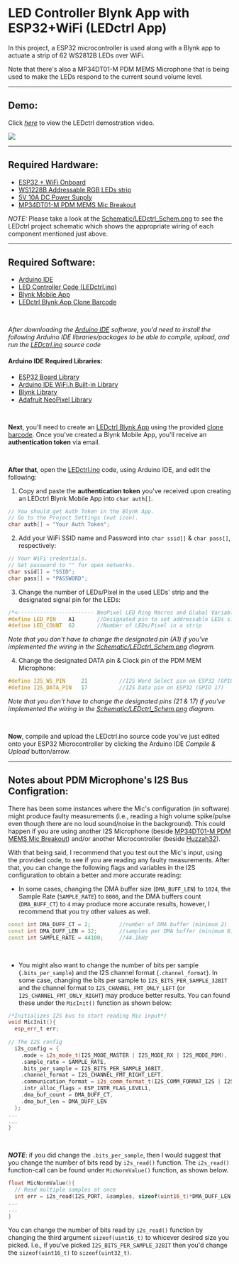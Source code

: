 # LED Controller Blynk App with ESP32+WiFi (LEDctrl App)
In this project, a ESP32 microcontroller is used along with a Blynk app to actuate a strip of 62 WS2812B LEDs over WiFi.

Note that there's also a MP34DT01-M PDM MEMS Microphone that is being used to make the LEDs respond to the current sound volume level.

---

## Demo:
Click [*here*](https://res.cloudinary.com/dhud5kifu/video/upload/v1625382280/demos/LEDctrl_Demo_mkrkv4.mp4) to view the LEDctrl demostration video.


[![](https://res.cloudinary.com/dhud5kifu/image/upload/v1625383367/demos/demo_snippet1_stulrx.png)](https://res.cloudinary.com/dhud5kifu/video/upload/v1625382280/demos/LEDctrl_Demo_mkrkv4.mp4)

---

## Required Hardware:
* [ESP32 + WiFi Onboard](https://www.adafruit.com/product/3405)
* [WS1228B Addressable RGB LEDs strip](https://www.amazon.com/gp/product/B07BKNS7DJ/ref=ppx_yo_dt_b_asin_title_o00_s00?ie=UTF8&psc=1)
* [5V 10A DC Power Supply](https://www.amazon.com/gp/product/B07CMM2BBR/ref=ppx_yo_dt_b_asin_title_o00_s00?ie=UTF8&psc=1)
* [MP34DT01-M PDM MEMS Mic Breakout](https://www.adafruit.com/product/3492?gclid=CjwKCAjww-CGBhALEiwAQzWxOoJ1X5J6meE_1WD8ngq5gAuR29hyn-5CHDR53ZTJ1IfpZRNiy5qt3BoCwZ4QAvD_BwE)

*NOTE:* Please take a look at the [Schematic/LEDctrl_Schem.png](https://github.com/an36/LED-Controller-ESP32-Blynk/blob/master/Schematic/LEDctrl_Schem.PNG) to see the LEDctrl project schematic which shows the appropriate wiring of each component mentioned just above.

---

## Required Software:
* [Arduino IDE](https://www.arduino.cc/en/software)
* [LED Controller Code (LEDctrl.ino)](https://github.com/an36/LED-Controller-ESP32-Blynk/blob/master/src/Arduino%20IDE/LEDctrl.ino)
* [Blynk Mobile App](https://blynk.io/en/getting-started)
* [LEDctrl Blynk App Clone Barcode](https://github.com/an36/LED-Controller-ESP32-Blynk/blob/master/src/Blynk%20App%20Clone/LEDctrl%20Blynk%20App%20Clone.png)

<br>

*After downloading the [Arduino IDE](https://www.arduino.cc/en/software) software, you'd need to install the following Arduino IDE libraries/packages to be able to compile, upload, and run the [LEDctrl.ino](https://github.com/an36/LED-Controller-ESP32-Blynk/blob/master/src/Arduino%20IDE/LEDctrl.ino) source code*
#### Arduino IDE Required Libraries:
* [ESP32 Board Library](https://randomnerdtutorials.com/installing-the-esp32-board-in-arduino-ide-windows-instructions/)
* [Arduino IDE WiFi.h Built-in Library](https://www.arduino.cc/en/Reference/WiFi)
* [Blynk Library](http://help.blynk.cc/en/articles/512105-how-to-install-blynk-library-for-arduino-ide)
* [Adafruit NeoPixel Library](https://github.com/adafruit/Adafruit_NeoPixel)

<br>

**Next**, you'll need to create an [LEDctrl Blynk App](https://blynk.io/en/getting-started) using the provided [clone barcode](https://github.com/an36/LED-Controller-ESP32-Blynk/blob/master/src/Blynk%20App%20Clone/LEDctrl%20Blynk%20App%20Clone.png).  Once you've created a Blynk Mobile App, you'll receive an **authentication token** via email.

<br>

**After that**, open the [LEDctrl.ino](https://github.com/an36/LED-Controller-ESP32-Blynk/blob/master/src/Arduino%20IDE/LEDctrl.ino) code, using Arduino IDE, and edit the following:
1. Copy and paste the **authentication token** you've received upon creating an LEDctrl Blynk Mobile App into `char auth[]`. 

```C++
// You should get Auth Token in the Blynk App.
// Go to the Project Settings (nut icon).
char auth[] = "Your Auth Token";
```

2. Add your WiFi SSID name and Password into `char ssid[]` & `char pass[]`, respectively:

```C++
// Your WiFi credentials.
// Set password to "" for open networks.
char ssid[] = "SSID";
char pass[] = "PASSWORD";
```

3. Change the number of LEDs/Pixel in the used LEDs' strip and the designated signal pin for the LEDs:

```C++
/*<------------------------ NeoPixel LED Ring Macros and Global Variables ------------------------>*/
#define LED_PIN    A1		//Designated pin to set addressable LEDs signal (LEDs' Data In)
#define LED_COUNT  62		//Number of LEDs/Pixel in a strip
```

*Note that you don't have to change the designated pin (A1) if you've implemented the wiring in the [Schematic/LEDctrl_Schem.png](https://github.com/an36/LED-Controller-ESP32-Blynk/blob/master/Schematic/LEDctrl_Schem.PNG) diagram.*

4. Change the designated DATA pin & Clock pin of the PDM MEM Microphone:

```C++
#define I2S_WS_PIN     21          //I2S Word Select pin on ESP32 (GPIO 21)
#define I2S_DATA_PIN   17          //I2S Data pin on ESP32 (GPIO 17)
```

*Note that you don't have to change the designated pins (21 & 17) if you've implemented the wiring in the [Schematic/LEDctrl_Schem.png](https://github.com/an36/LED-Controller-ESP32-Blynk/blob/master/Schematic/LEDctrl_Schem.PNG) diagram.*

<br>

**Now**, compile and upload the LEDctrl.ino source code you've just edited onto your ESP32 Microcontroller by clicking the Arduino IDE *Compile & Upload* button/arrow.

---

## Notes about PDM Microphone's I2S Bus Configration:
There has been some instances where the Mic's configuration (in software) might produce faulty measurements (i.e., reading a high volume spike/pulse even though there are no loud sound/noise in the background).  This could happen if you are using another I2S Microphone (beside [MP34DT01-M PDM MEMS Mic Breakout](https://www.adafruit.com/product/3492?gclid=CjwKCAjww-CGBhALEiwAQzWxOoJ1X5J6meE_1WD8ngq5gAuR29hyn-5CHDR53ZTJ1IfpZRNiy5qt3BoCwZ4QAvD_BwE)) and/or another Microcontroller (beside [Huzzah32](https://www.adafruit.com/product/3405)).

With that being said, I recommend that you test out the Mic's input, using the provided code, to see if you are reading any faulty measurements.  After that, you can change the following flags and variables in the I2S configuration to obtain a better and more accurate reading:

* In some cases, changing the DMA buffer size (`DMA_BUFF_LEN`) to `1024`, the Sample Rate (`SAMPLE_RATE`) to `8000`, and the DMA buffers count (`DMA_BUFF_CT`) to `4` may produce more accurate results, however, I recommend that you try other values as well.

```C++
const int DMA_DUFF_CT = 2;         //number of DMA buffer (minimum 2)
const int DMA_DUFF_LEN = 32;       //samples per DMA buffer (minimum 8)
const int SAMPLE_RATE = 44100;     //44.1kHz
```

<br>

* You might also want to change the number of bits per sample (`.bits_per_sample`) and the I2S channel format (`.channel_format`).  In some case, changing the bits per sample to `I2S_BITS_PER_SAMPLE_32BIT` and the channel format to `I2S_CHANNEL_FMT_ONLY_LEFT` (or `I2S_CHANNEL_FMT_ONLY_RIGHT`) may produce better results.  You can found these under the `MicInit()` function as shown below:

```C++
/*Initializes I2S bus to start reading Mic input*/
void MicInit(){
  esp_err_t err;
  
// The I2S config
  i2s_config = {
    .mode = i2s_mode_t(I2S_MODE_MASTER | I2S_MODE_RX | I2S_MODE_PDM),     // Receive, not transfer
    .sample_rate = SAMPLE_RATE,                    
    .bits_per_sample = I2S_BITS_PER_SAMPLE_16BIT,                         //Number of bits per sample
    .channel_format = I2S_CHANNEL_FMT_RIGHT_LEFT,                         //Do not connect SEL pin.
    .communication_format = i2s_comm_format_t(I2S_COMM_FORMAT_I2S | I2S_COMM_FORMAT_I2S_MSB),
    .intr_alloc_flags = ESP_INTR_FLAG_LEVEL1,                             // Interrupt level 1
    .dma_buf_count = DMA_DUFF_CT,                                         // number of buffers
    .dma_buf_len = DMA_DUFF_LEN                                           // samples per buffer
  };
...
...
}
```

<br>

***NOTE***: if you did change the `.bits_per_sample`, then I would suggest that you change the number of bits read by `i2s_read()` function.  The `i2s_read()` function-call can be found under `MicNormValue()` function, as shown below.  

```C++
float MicNormValue(){
  // Read multiple samples at once
  int err = i2s_read(I2S_PORT, &samples, sizeof(uint16_t)*DMA_DUFF_LEN, &num_bytes_read,  (500 / portTICK_RATE_MS));  //reads two bytes (16-bit)
...
...
}
```

You can change the number of bits read by `i2s_read()` function by changing the third argument `sizeof(uint16_t)` to whicever desired size you picked.  I.e., if you've picked `I2S_BITS_PER_SAMPLE_32BIT` then you'd change the `sizeof(uint16_t)` to `sizeof(uint32_t)`.
